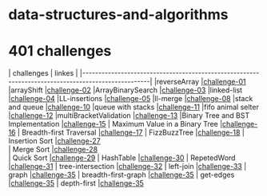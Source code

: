 # data-structures-and-algorithms

# 401 challenges

|                   challenges             |                      linkes                            |
|---------------------------------------------------------------------------------------------------|
|reverseArray       |[challenge-01](https://github.com/raghadalquran/data-structures-and-algorithms-401/pull/2)
|arrayShift         |[challenge-02](https://github.com/401-advanced-javascript-raghad/data-structures-and-algorithms/pull/3)
|ArrayBinarySearch  |[challenge-03](https://github.com/401-advanced-javascript-raghad/data-structures-and-algorithms/pull/3)
|linked-list        |[challenge-04](https://github.com/401-advanced-javascript-raghad/data-structures-and-algorithms/pull/5)
|LL-insertions      |[challenge-05](https://github.com/401-advanced-javascript-raghad/data-structures-and-algorithms/pull/6)
|ll-merge           |[challenge-08](https://github.com/401-advanced-javascript-raghad/data-structures-and-algorithms/pull/8)
|stack and queue    |[challenge-10](https://github.com/401-advanced-javascript-raghad/data-structures-and-algorithms/pull/10)
|queue with stacks  |[challenge-11](https://github.com/401-advanced-javascript-raghad/data-structures-and-algorithms/pull/12)
|fifo animal selter  |[challenge-12](https://github.com/401-advanced-javascript-raghad/data-structures-and-algorithms/pull/13)
|multiBracketValidation  |[challenge-13](https://github.com/401-advanced-javascript-raghad/data-structures-and-algorithms/pull/14)
|Binary Tree and BST Implementation |[challenge-15](https://github.com/401-advanced-javascript-raghad/data-structures-and-algorithms/pull/16)
|   Maximum Value in a Binary Tree     |[challenge-16](https://github.com/401-advanced-javascript-raghad/data-structures-and-algorithms/pull/17)
|   Breadth-first Traversal |[challenge-17](https://github.com/401-advanced-javascript-raghad/data-structures-and-algorithms/pull/18)
|   FizzBuzzTree     |[challenge-18](https://github.com/401-advanced-javascript-raghad/data-structures-and-algorithms/pull/19)
|   Insertion Sort |[challenge-27](https://github.com/401-advanced-javascript-raghad/data-structures-and-algorithms/pull/26)   
|   Merge Sort     |[challenge-28](https://github.com/401-advanced-javascript-raghad/data-structures-and-algorithms/pull/27)   
|   Quick Sort     |[challenge-29](https://github.com/401-advanced-javascript-raghad/data-structures-and-algorithms/pull/28)
|   HashTable      |[challenge-30](https://github.com/401-advanced-javascript-raghad/data-structures-and-algorithms/pull/29)
|   RepetedWord    |[challenge-31](https://github.com/401-advanced-javascript-raghad/data-structures-and-algorithms/pull/30)
|   tree-intersection    |[challenge-32](https://github.com/401-advanced-javascript-raghad/data-structures-and-algorithms/pull/31)
|   left-join    |[challenge-33](https://github.com/401-advanced-javascript-raghad/data-structures-and-algorithms/pull/32)
|   graph    |[challenge-35](https://github.com/401-advanced-javascript-raghad/data-structures-and-algorithms/pull/33)
|   breadth-first-graph    |[challenge-35](https://github.com/401-advanced-javascript-raghad/data-structures-and-algorithms/pull/34)
|   get-edges    |[challenge-35](https://github.com/401-advanced-javascript-raghad/data-structures-and-algorithms/pull/35)
|   depth-first    |[challenge-35](https://github.com/401-advanced-javascript-raghad/data-structures-and-algorithms/pull/36)




